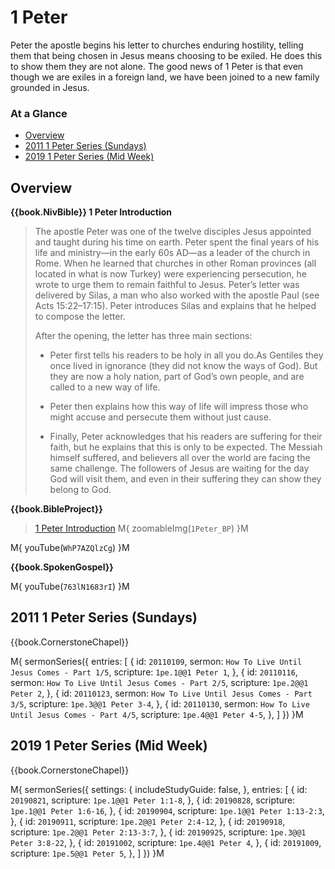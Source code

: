 # 1 Peter

Peter the apostle begins his letter to churches enduring hostility,
telling them that being chosen in Jesus means choosing to be
exiled. He does this to show them they are not alone. The good news of
1 Peter is that even though we are exiles in a foreign land, we have
been joined to a new family grounded in Jesus.

### At a Glance

- [Overview](#overview)
- [2011 1 Peter Series (Sundays)](#2011-1-peter-series-sundays)
- [2019 1 Peter Series (Mid Week)](#2019-1-peter-series-mid-week)


## Overview

**{{book.NivBible}} 1 Peter Introduction**

> The apostle Peter was one of the twelve disciples Jesus appointed and
> taught during his time on earth. Peter spent the final years of his
> life and ministry—in the early 60s AD—as a leader of the church in
> Rome. When he learned that churches in other Roman provinces (all
> located in what is now Turkey) were experiencing persecution, he wrote
> to urge them to remain faithful to Jesus. Peter’s letter was delivered
> by Silas, a man who also worked with the apostle Paul (see Acts
> 15:22–17:15). Peter introduces Silas and explains that he helped to
> compose the letter.
> 
> After the opening, the letter has three main sections:
> 
> - Peter first tells his readers to be holy in all you do.As Gentiles
>   they once lived in ignorance (they did not know the ways of
>   God). But they are now a holy nation, part of God’s own people, and
>   are called to a new way of life.
> 
> - Peter then explains how this way of life will impress those who
>   might accuse and persecute them without just cause.
> 
> - Finally, Peter acknowledges that his readers are suffering for their
>   faith, but he explains that this is only to be expected. The Messiah
>   himself suffered, and believers all over the world are facing the
>   same challenge. The followers of Jesus are waiting for the day God
>   will visit them, and even in their suffering they can show they
>   belong to God.


**{{book.BibleProject}}**

> [1 Peter Introduction](https://bibleproject.com/explore/video/1-peter/)
M{ zoomableImg(`1Peter_BP`) }M

M{ youTube(`WhP7AZQlzCg`) }M


**{{book.SpokenGospel}}**

M{ youTube(`763lN1683rI`) }M




## 2011 1 Peter Series (Sundays)

{{book.CornerstoneChapel}}

M{ sermonSeries({
  entries: [
    { id: `20110109`, sermon: `How To Live Until Jesus Comes - Part 1/5`, scripture: `1pe.1@@1 Peter 1`,   },
    { id: `20110116`, sermon: `How To Live Until Jesus Comes - Part 2/5`, scripture: `1pe.2@@1 Peter 2`,   },
    { id: `20110123`, sermon: `How To Live Until Jesus Comes - Part 3/5`, scripture: `1pe.3@@1 Peter 3-4`, },
    { id: `20110130`, sermon: `How To Live Until Jesus Comes - Part 4/5`, scripture: `1pe.4@@1 Peter 4-5`, },
  ]
}) }M



## 2019 1 Peter Series (Mid Week)

{{book.CornerstoneChapel}}

M{ sermonSeries({
  settings: {
    includeStudyGuide: false,
  },
  entries: [
    { id: `20190821`, scripture: `1pe.1@@1 Peter 1:1-8`,    },
    { id: `20190828`, scripture: `1pe.1@@1 Peter 1:6-16`,   },
    { id: `20190904`, scripture: `1pe.1@@1 Peter 1:13-2:3`, },
    { id: `20190911`, scripture: `1pe.2@@1 Peter 2:4-12`,   },
    { id: `20190918`, scripture: `1pe.2@@1 Peter 2:13-3:7`, },
    { id: `20190925`, scripture: `1pe.3@@1 Peter 3:8-22`,   },
    { id: `20191002`, scripture: `1pe.4@@1 Peter 4`,        },
    { id: `20191009`, scripture: `1pe.5@@1 Peter 5`,        },
  ]
}) }M
